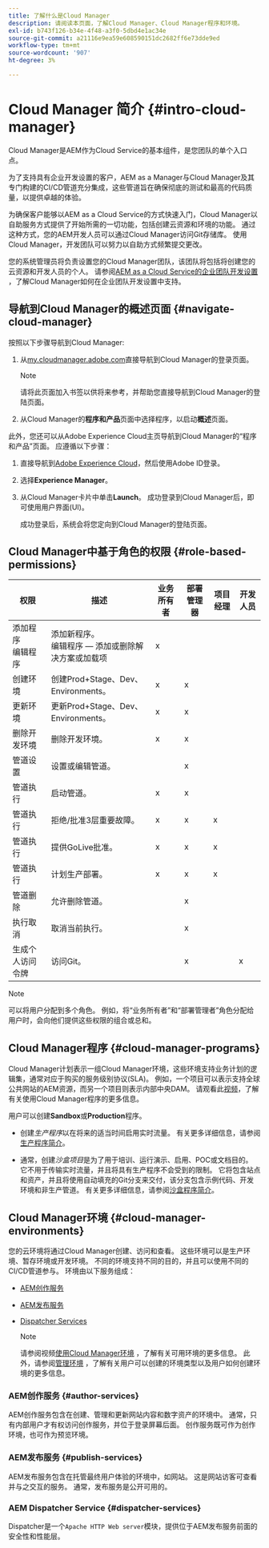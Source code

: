 ```yaml
---
title: 了解什么是Cloud Manager
description: 请阅读本页面，了解Cloud Manager、Cloud Manager程序和环境。
exl-id: b743f126-b34e-4f48-a3f0-5dbd4e1ac34e
source-git-commit: a21116e9ea59e608590151dc2682ff6e73dde9ed
workflow-type: tm+mt
source-wordcount: '907'
ht-degree: 3%

---
```


# Cloud Manager 简介 {#intro-cloud-manager}

Cloud Manager是AEM作为Cloud Service的基本组件，是您团队的单个入口点。

为了支持具有企业开发设置的客户，AEM as a Manager与Cloud Manager及其专门构建的CI/CD管道充分集成，这些管道旨在确保彻底的测试和最高的代码质量，以提供卓越的体验。

为确保客户能够以AEM as a Cloud Service的方式快速入门，Cloud Manager以自助服务方式提供了开始所需的一切功能，包括创建云资源和环境的功能。 通过这种方式，您的AEM开发人员可以通过Cloud Manager访问Git存储库。 使用Cloud Manager，开发团队可以努力以自助方式频繁提交更改。

您的系统管理员将负责设置您的Cloud Manager团队，该团队将包括将创建您的云资源和开发人员的个人。 请参阅[AEM as a Cloud Service的企业团队开发设置](/help/implementing/cloud-manager/enterprise-team-dev-setup.md) ，了解Cloud Manager如何在企业团队开发设置中支持。

## 导航到Cloud Manager的概述页面 {#navigate-cloud-manager}

按照以下步骤导航到Cloud Manager:

1. 从[my.cloudmanager.adobe.com](https://my.cloudmanager.adobe.com/)直接导航到Cloud Manager的登录页面。

   >[!NOTE]
   >请将此页面加入书签以供将来参考，并帮助您直接导航到Cloud Manager的登陆页面。

1. 从Cloud Manager的&#x200B;**程序和产品**&#x200B;页面中选择程序，以启动&#x200B;**概述**&#x200B;页面。

此外，您还可以从Adobe Experience Cloud主页导航到Cloud Manager的“程序和产品”页面。 应遵循以下步骤：

1. 直接导航到[Adobe Experience Cloud](https://experience.adobe.com/#/@foundationinternal/home)，然后使用Adobe ID登录。

1. 选择&#x200B;**Experience Manager**。

1. 从Cloud Manager卡片中单击&#x200B;**Launch**。 成功登录到Cloud Manager后，即可使用用户界面(UI)。

   成功登录后，系统会将您定向到Cloud Manager的登陆页面。

## Cloud Manager中基于角色的权限 {#role-based-permissions}

| 权限 | 描述 | 业务所有者 | 部署管理器 | 项目经理 | 开发人员 |
|--- |--- |--- |--- |--- |--- |
| 添加程序<br>编辑程序 | 添加新程序。<br>编辑程序 — 添加或删除解决方案或加载项 | x |  |  |  |
| 创建环境 | 创建Prod+Stage、Dev、Environments。 | x | x |  |  |
| 更新环境 | 更新Prod+Stage、Dev、Environments。 | x | x |  |  |
| 删除开发环境 | 删除开发环境。 | x | x |  |  |
| 管道设置 | 设置或编辑管道。 |  | x |  |  |
| 管道执行 | 启动管道。 | x | x |  |  |
| 管道执行 | 拒绝/批准3层重要故障。 | x | x | x |  |
| 管道执行 | 提供GoLive批准。 | x | x | x |  |
| 管道执行 | 计划生产部署。 | x | x | x |  |
| 管道删除 | 允许删除管道。 |  | x |  |  |
| 执行取消 | 取消当前执行。 |  | x |  |  |
| 生成个人访问令牌 | 访问Git。 |  | x |  | x |

>[!NOTE]
>可以将用户分配到多个角色。 例如，将“业务所有者”和“部署管理者”角色分配给用户时，会向他们提供这些权限的组合或总和。

## Cloud Manager程序 {#cloud-manager-programs}

Cloud Manager计划表示一组Cloud Manager环境，这些环境支持业务计划的逻辑集，通常对应于购买的服务级别协议(SLA)。 例如，一个项目可以表示支持全球公共网站的AEM资源，而另一个项目则表示内部中央DAM。 请观看此[视频](https://experienceleague.adobe.com/docs/experience-manager-learn/cloud-service/cloud-manager/programs.html?lang=en)，了解有关使用Cloud Manager程序的更多信息。

用户可以创建&#x200B;**Sandbox**&#x200B;或&#x200B;**Production**&#x200B;程序。

* 创建&#x200B;*生产程序*以在将来的适当时间启用实时流量。
有关更多详细信息，请参阅[生产程序简介](https://experienceleague.adobe.com/docs/experience-manager-cloud-service/implementing/using-cloud-manager/production-programs/introduction-production-programs.html?lang=en)。

* 通常，创建&#x200B;*沙盒项目*是为了用于培训、运行演示、启用、POC或文档目的。 它不用于传输实时流量，并且将具有生产程序不会受到的限制。 它将包含站点和资产，并且将使用自动填充的Git分支来交付，该分支包含示例代码、开发环境和非生产管道。
有关更多详细信息，请参阅[沙盒程序简介](https://experienceleague.adobe.com/docs/experience-manager-cloud-service/implementing/using-cloud-manager/sandbox-programs/introduction-sandbox-programs.html?lang=en)。

## Cloud Manager环境 {#cloud-manager-environments}

您的云环境将通过Cloud Manager创建、访问和查看。 这些环境可以是生产环境、暂存环境或开发环境。 不同的环境支持不同的目的，并且可以使用不同的CI/CD管道参与。 环境由以下服务组成：

* [AEM创作服务](#author-services)
* [AEM发布服务](#publish-services)
* [Dispatcher Services](#dispatcher-services)

   >[!NOTE]
   > 请参阅视频[使用Cloud Manager环境](https://experienceleague.adobe.com/docs/experience-manager-learn/cloud-service/cloud-manager/environments.html?lang=en#cloud-manager) ，了解有关可用环境的更多信息。 此外，请参阅[管理环境](https://experienceleague.adobe.com/docs/experience-manager-cloud-service/implementing/using-cloud-manager/manage-environments.html?lang=en) ，了解有关用户可以创建的环境类型以及用户如何创建环境的更多信息。

### AEM创作服务 {#author-services}

AEM创作服务包含在创建、管理和更新网站内容和数字资产的环境中。 通常，只有内部用户才有权访问创作服务，并位于登录屏幕后面。 创作服务既可作为创作环境，也可作为预览环境。

### AEM发布服务 {#publish-services}

AEM发布服务包含在托管最终用户体验的环境中，如网站。 这是网站访客可查看并与之交互的服务。 通常，发布服务是公开可用的。

### AEM Dispatcher Service {#dispatcher-services}

Dispatcher是一个`Apache HTTP Web server`模块，提供位于AEM发布服务前面的安全性和性能层。
